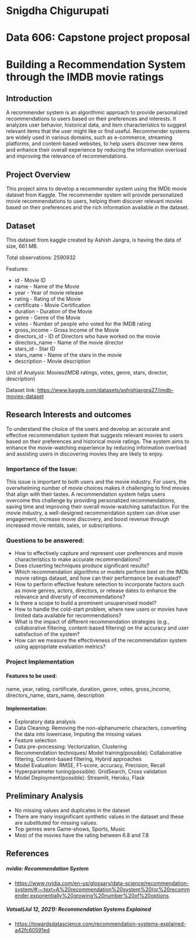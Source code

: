 # Snigdha Chigurupati

# Data 606: Capstone project proposal

# Building a Recommendation System through the IMDB movie ratings

## Introduction
A recommender system is an algorithmic approach to provide personalized recommendations to users based on their preferences and interests. It analyzes user behavior, historical data, and item characteristics to suggest relevant items that the user might like or find useful. Recommender systems are widely used in various domains, such as e-commerce, streaming platforms, and content-based websites, to help users discover new items and enhance their overall experience by reducing the information overload and improving the relevance of recommendations.

## Project Overview
This project aims to develop a recommender system using the IMDb movie dataset from Kaggle. The recommender system will provide personalized movie recommendations to users, helping them discover relevant movies based on their preferences and the rich information available in the dataset.

## Dataset
This dataset from kaggle created by Ashish Jangra, is having the data of size, 661 MB.

Total observations: 2590932

Features:
- id - Movie ID
- name - Name of the Movie
- year - Year of movie release
- rating - Rating of the Movie
- certificate - Movie Certification
- duration - Duration of the Movie
- genre - Genre of the Movie
- votes - Number of people who voted for the IMDB rating
- gross_income - Gross Income of the Movie
- directors_id - ID of Directors who have worked on the movie
- directors_name - Name of the movie director
- stars_id - Star ID
- stars_name - Name of the stars in the movie
- description - Movie description

Unit of Analysis: Movies(IMDB ratings, votes, genre, stars, director, description)

Dataset link: https://www.kaggle.com/datasets/ashishjangra27/imdb-movies-dataset

## Research Interests and outcomes
To understand the choice of the users and develop an accurate and effective recommendation system that suggests relevant movies to users based on their preferences and historical movie ratings. The system aims to enhance the movie-watching experience by reducing information overload and assisting users in discovering movies they are likely to enjoy.

### Importance of the Issue:
This issue is important to both users and the movie industry. For users, the overwhelming number of movie choices makes it challenging to find movies that align with their tastes. A recommendation system helps users overcome this challenge by providing personalized recommendations, saving time and improving their overall movie-watching satisfaction. For the movie industry, a well-designed recommendation system can drive user engagement, increase movie discovery, and boost revenue through increased movie rentals, sales, or subscriptions.

### Questions to be answered:
- How to effectively capture and represent user preferences and movie characteristics to make accurate recommendations?
- Does cluserting techniques produce significant results?
- Which recommendation algorithms or models perform best on the IMDb movie ratings dataset, and how can their performance be evaluated?
- How to perform effective feature selection to incorporate factors such as movie genres, actors, directors, or release dates to enhance the relevance and diversity of recommendations?
- Is there a scope to build a prominent unsupervised model?
- How to handle the cold-start problem, where new users or movies have limited data available for recommendations?
- What is the impact of different recommendation strategies (e.g., collaborative filtering, content-based filtering) on the accuracy and user satisfaction of the system?
- How can we measure the effectiveness of the recommendation system using appropriate evaluation metrics?

### Project Implementation

#### Features to be used: 
name, year, rating, certificate, duration, genre, votes, gross_income, directors_name, stars_name, description

#### Implementation:
- Exploratory data analysis
- Data Cleaning: Removing the non-alphanumeric characters, converting the data into lowercase, Imputing the missing values
- Feature selection
- Data pre-processing: Vectorization, Clustering
- Recommendation techniques/ Model training(possible): Collaborative filtering, Content-based filtering, Hybrid approaches
- Model Evaluation: RMSE, F1-score, accuracy, Precision, Recall
- Hyperparameter tuning(possible): GridSearch, Cross validation
- Model Deployment(possible): Streamlit, Heroku, Flask

## Preliminary Analysis
- No missing values and duplicates in the dataset
- There are many insignificant synthetic values in the dataset and these are substituted for missing values.
- Top genres were Game-shows, Sports, Music
- Most of the movies have the rating between 6.8 and 7.8

## References
##### nvidia: Recommendation System
- https://www.nvidia.com/en-us/glossary/data-science/recommendation-system/#:~:text=A%20recommendation%20system%20(or%20recommender,exponentially%20growing%20number%20of%20options.
##### Vatsal(Jul 12, 2021): Recommendation Systems Explained
- https://towardsdatascience.com/recommendation-systems-explained-a42fc60591ed
